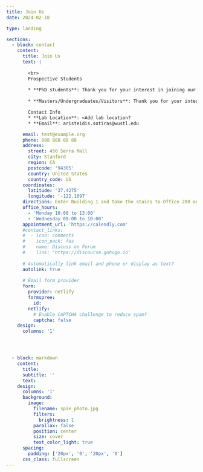 ```yaml
---
title: Join Us
date: 2024-02-18

type: landing

sections:
  - block: contact
    content:
      title: Join Us
      text: |
        
        <br>
        Prospective Students
        
        * **PhD students**: Thank you for your interest in joining our group! Please directly apply to the CSE department. We will review each application and get back to you if there is a fit.
        
        * **Masters/Undergraduates/Visitors**: Thank you for your interest in participating in our research. To apply for a research position, please complete this Google form. We will be in touch if there is a match.

        Contact Info
        * **Lab Location**: <Add lab location?
        * **Email**: aristeidis.sotiras@wustl.edu

      email: test@example.org
      phone: 888 888 88 88
      address:
        street: 450 Serra Mall
        city: Stanford
        region: CA
        postcode: '94305'
        country: United States
        country_code: US
      coordinates:
        latitude: '37.4275'
        longitude: '-122.1697'
      directions: Enter Building 1 and take the stairs to Office 200 on Floor 2
      office_hours:
        - 'Monday 10:00 to 13:00'
        - 'Wednesday 09:00 to 10:00'
      appointment_url: 'https://calendly.com'
      #contact_links:
      #  - icon: comments
      #    icon_pack: fas
      #    name: Discuss on Forum
      #    link: 'https://discourse.gohugo.io'
    
      # Automatically link email and phone or display as text?
      autolink: true
    
      # Email form provider
      form:
        provider: netlify
        formspree:
          id:
        netlify:
          # Enable CAPTCHA challenge to reduce spam?
          captcha: false
    design:
      columns: '1'




  - block: markdown
    content:
      title:
      subtitle: ''
      text:
    design:
      columns: '1'
      background:
        image: 
          filename: spie_photo.jpg
          filters:
            brightness: 1
          parallax: false
          position: center
          size: cover
          text_color_light: true
      spacing:
        padding: ['20px', '0', '20px', '0']
      css_class: fullscreen
---
```


